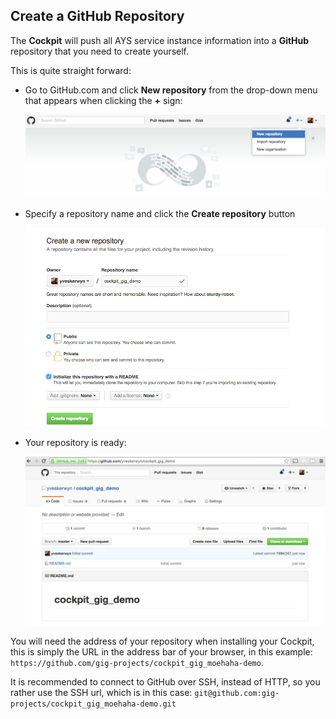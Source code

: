 ## Create a GitHub Repository

The **Cockpit** will push all AYS service instance information into a **GitHub** repository that you need to create yourself.

This is quite straight forward:

- Go to GitHub.com and click **New repository** from the drop-down menu that appears when clicking the **+** sign:

  ![](new-repository.png)

- Specify a repository name and click the **Create repository** button

  ![](create-new-repository.png)

- Your repository is ready:

  ![](cockpit-gig-demo.png)

You will need the address of your repository when installing your Cockpit, this is simply the URL in the address bar of your browser, in this example: `https://github.com/gig-projects/cockpit_gig_moehaha-demo`.

It is recommended to connect to GitHub over SSH, instead of HTTP, so you rather use the SSH url, which is in this case: `git@github.com:gig-projects/cockpit_gig_moehaha-demo.git`
